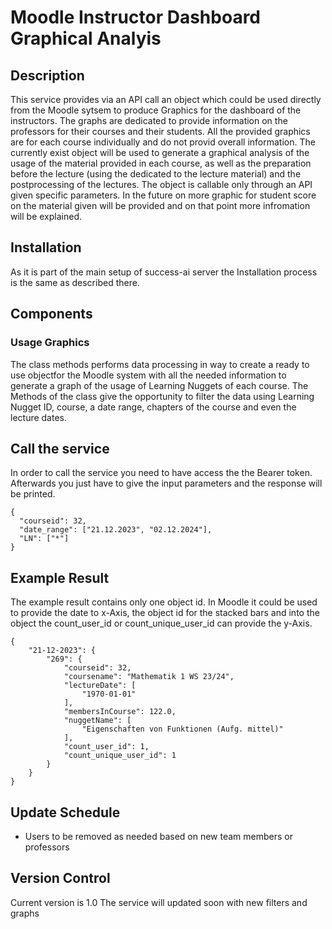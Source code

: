 # Moodle Instructor Dashboard Graphical Analyis



## Description

This service provides via an API call an object which could be used directly from the Moodle sytsem to produce Graphics for the dashboard of the instructors. The graphs are dedicated to provide information on the professors for their courses and their students. All the provided graphics are for each course individually and do not provid overall information.
The currently exist object will be used to generate a graphical analysis of the usage of the material provided in each course, as well as the preparation before the lecture (using the dedicated to the lecture material) and the postprocessing of the lectures. The object is callable only through an API given specific parameters.
In the future on more graphic for student score on the material given will be provided and on that point more infromation will be explained.



## Installation

As it is part of the main setup of success-ai server the Installation process is the same as described there.

## Components
### Usage Graphics

The class methods performs data processing in way to create a ready to use objectfor the Moodle system with all the needed information to generate a graph of the usage of Learning Nuggets of each course. The Methods of the class give the opportunity to filter the data using Learning Nugget ID, course, a date range, chapters of the course and even the lecture dates.

## Call the service

In order to call the service you need to have access the the Bearer token.
Afterwards you just have to give the input parameters and the response will be printed.
```
{
  "courseid": 32,
  "date_range": ["21.12.2023", "02.12.2024"],
  "LN": ["*"]
}
```

## Example Result
The example result contains only one object id.
In Moodle it could be used to provide the date to x-Axis, the object id for the stacked bars and into the object the count_user_id or count_unique_user_id can provide the y-Axis.
```
{
    "21-12-2023": {
        "269": {
            "courseid": 32,
            "coursename": "Mathematik 1 WS 23/24",
            "lectureDate": [
                "1970-01-01"
            ],
            "membersInCourse": 122.0,
            "nuggetName": [
                "Eigenschaften von Funktionen (Aufg. mittel)"
            ],
            "count_user_id": 1,
            "count_unique_user_id": 1
        }
    }
}
```



## Update Schedule

- Users to be removed as needed based on new team members or professors

## Version Control

Current version is 1.0
The service will updated soon with new filters and graphs

